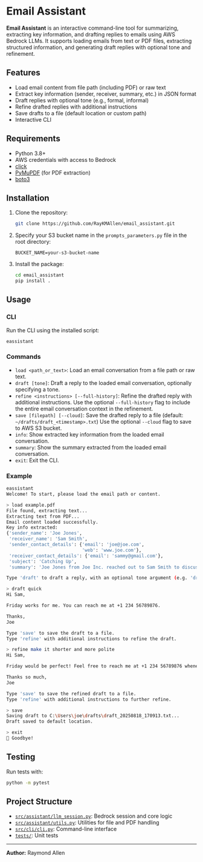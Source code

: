 # Email Assistant

**Email Assistant** is an interactive command-line tool for summarizing,
extracting key information, and drafting replies to emails using AWS
Bedrock LLMs. It supports loading emails from text or PDF files,
extracting structured information, and generating draft replies with
optional tone and refinement.

## Features

-   Load email content from file path (including PDF) or raw text
-   Extract key information (sender, receiver, summary, etc.) in JSON
    format
-   Draft replies with optional tone (e.g., formal, informal)
-   Refine drafted replies with additional instructions
-   Save drafts to a file (default location or custom path)
-   Interactive CLI

## Requirements

-   Python 3.8+
-   AWS credentials with access to Bedrock
-   [click](https://palletsprojects.com/p/click/)
-   [PyMuPDF](https://pymupdf.readthedocs.io/en/latest/) (for PDF
    extraction)
-   [boto3](https://boto3.amazonaws.com/v1/documentation/api/latest/index.html)

## Installation

1.  Clone the repository:

    ``` sh
    git clone https://github.com/RayKMAllen/email_assistant.git
    ```
2.  Specify your S3 bucket name in the `prompts_parameters.py` file in the root directory:

    ```
    BUCKET_NAME=your-s3-bucket-name
    ```
3.  Install the package:
    
    ``` sh
    cd email_assistant
    pip install .
    ```

## Usage

### CLI

Run the CLI using the installed script:

``` sh
eassistant
```


### Commands

-   `load <path_or_text>`: Load an email conversation from a file path or raw text.
-   `draft [tone]`: Draft a reply to the loaded email conversation, optionally specifying a tone.
-   `refine <instructions> [--full-history]`: Refine the drafted reply with additional
    instructions. Use the optional `--full-history` flag to include the entire email conversation context in the refinement.
-   `save [filepath] [--cloud]`: Save the drafted reply to a file (default:
    `~/drafts/draft_<timestamp>.txt`) Use the optional `--cloud` flag to save to AWS S3 bucket.
-   `info`: Show extracted key information from the loaded email conversation.
-   `summary`: Show the summary extracted from the loaded email conversation.
-   `exit`: Exit the CLI.

### Example

``` sh
eassistant
Welcome! To start, please load the email path or content.

> load example.pdf
File found, extracting text...
Extracting text from PDF...
Email content loaded successfully.
Key info extracted:
{'sender_name': 'Joe Jones',
 'receiver_name': 'Sam Smith',
 'sender_contact_details': {'email': 'joe@joe.com',
                            'web': 'www.joe.com'},
 'receiver_contact_details': {'email': 'sammy@gmail.com'},
 'subject': 'Catching Up',
 'summary': 'Joe Jones from Joe Inc. reached out to Sam Smith to discuss a merger with Sammy Ltd. Sam responded saying he would be keen to discuss and suggested catching up on Friday.'}

Type 'draft' to draft a reply, with an optional tone argument (e.g. 'draft formal').

> draft quick
Hi Sam,

Friday works for me. You can reach me at +1 234 56789876.

Thanks,
Joe

Type 'save' to save the draft to a file.
Type 'refine' with additional instructions to refine the draft.

> refine make it shorter and more polite
Hi Sam,

Friday would be perfect! Feel free to reach me at +1 234 56789876 whenever it's convenient for you. I'm looking forward to chatting about the opportunity!

Thanks so much,
Joe

Type 'save' to save the refined draft to a file.
Type 'refine' with additional instructions to further refine.

> save
Saving draft to C:\Users\joe\drafts\draft_20250818_170913.txt...
Draft saved to default location.

> exit
👋 Goodbye!
```

## Testing

Run tests with:

``` sh
python -m pytest
```

## Project Structure

-   [`src/assistant/llm_session.py`](src/assistant/llm_session.py):
    Bedrock session and core logic
-   [`src/assistant/utils.py`](src/assistant/utils.py): Utilities for
    file and PDF handling
-   [`src/cli/cli.py`](src/cli/cli.py): Command-line interface
-   [`tests/`](tests/): Unit tests



------------------------------------------------------------------------

**Author:** Raymond Allen
